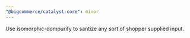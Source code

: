 ```yaml
---
"@bigcommerce/catalyst-core": minor
---
```


Use isomorphic-dompurify to santize any sort of shopper supplied input.

